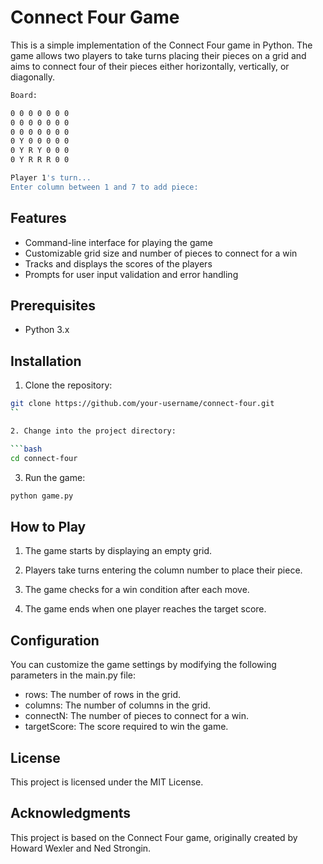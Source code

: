 # Connect Four Game

This is a simple implementation of the Connect Four game in Python. The game allows two players to take turns placing their pieces on a grid and aims to connect four of their pieces either horizontally, vertically, or diagonally.

```bash
Board:

0 0 0 0 0 0 0
0 0 0 0 0 0 0
0 0 0 0 0 0 0
0 Y 0 0 0 0 0
0 Y R Y 0 0 0
0 Y R R R 0 0

Player 1's turn...
Enter column between 1 and 7 to add piece:
```

## Features

- Command-line interface for playing the game
- Customizable grid size and number of pieces to connect for a win
- Tracks and displays the scores of the players
- Prompts for user input validation and error handling

## Prerequisites

- Python 3.x

## Installation

1. Clone the repository:

```bash
git clone https://github.com/your-username/connect-four.git
``

2. Change into the project directory:

```bash
cd connect-four
```

3. Run the game:

```bash
python game.py
```

## How to Play

1. The game starts by displaying an empty grid.

2. Players take turns entering the column number to place their piece.

3. The game checks for a win condition after each move.

4. The game ends when one player reaches the target score.

## Configuration

You can customize the game settings by modifying the following parameters in the main.py file:

- rows: The number of rows in the grid.
- columns: The number of columns in the grid.
- connectN: The number of pieces to connect for a win.
- targetScore: The score required to win the game.

## License

This project is licensed under the MIT License.

## Acknowledgments

This project is based on the Connect Four game, originally created by Howard Wexler and Ned Strongin.